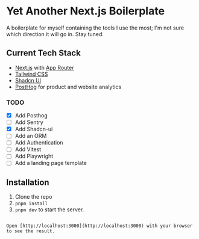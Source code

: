 # Yet Another Next.js Boilerplate

A boilerplate for myself containing the tools I use the most; I'm not sure which direction it will go in. Stay tuned.

## Current Tech Stack

- [Next.js](https://nextjs.org/) with [App Router](https://nextjs.org/docs/app)
- [Tailwind CSS](https://tailwindcss.com/)
- [Shadcn UI](https://ui.shadcn.com/)
- [PostHog](https://posthog.com/) for product and website analytics

### TODO

- [x] Add Posthog
- [ ] Add Sentry
- [x] Add Shadcn-ui
- [ ] Add an ORM
- [ ] Add Authentication
- [ ] Add Vitest
- [ ] Add Playwright
- [ ] Add a landing page template

## Installation

1. Clone the repo
2. `pnpm install`
3. `pnpm dev` to start the server.

```

Open [http://localhost:3000](http://localhost:3000) with your browser to see the result.

```

